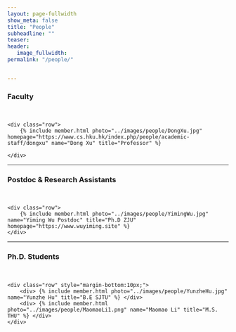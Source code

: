 ```yaml
---
layout: page-fullwidth
show_meta: false
title: "People"
subheadline: ""
teaser: 
header:
   image_fullwidth: 
permalink: "/people/"


---
```


<div class="row">
    <div class="row">
        <h3>Faculty</h3>
        <br/>
    </div>
    
    <div class="row">
        {% include member.html photo="../images/people/DongXu.jpg" homepage="https://www.cs.hku.hk/index.php/people/academic-staff/dongxu" name="Dong Xu" title="Professor" %}
        
    </div>

</div>

---

<div class="row">
    <div class="row">
        <h3 class="medium-12">Postdoc & Research Assistants</h3>
        <br/>
    </div>
    
    <div class="row">
        {% include member.html photo="../images/people/YimingWu.jpg" name="Yiming Wu Postdoc" title="Ph.D ZJU" homepage="https://www.wuyiming.site" %}
    </div>
    
</div>

---

<div class="row">
    <div class="row">
        <h3 class="medium-12">Ph.D. Students</h3>
        <br/>
    </div>

    <div class="row" style="margin-bottom:10px;">
        <div> {% include member.html photo="../images/people/YunzheHu.jpg" name="Yunzhe Hu" title="B.E SJTU" %} </div>
        <div> {% include member.html photo="../images/people/MaomaoLi1.png" name="Maomao Li" title="M.S. THU" %} </div>
    </div>

</div>
